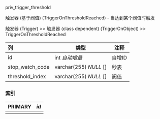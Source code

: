 priv_trigger_threshold

触发器 (基于阀值) (TriggerOnThresholdReached) - 当达到某个阀值时触发

触发器 (Trigger) >> 触发器 (class dependent) (TriggerOnObject) >> TriggerOnThresholdReached



| 列              | 类型                   | 注释   |
| :-------------- | ---------------------- | ------ |
| id              | int *自动增量*         | 自增ID |
| stop_watch_code | varchar(255) *NULL* [] | 秒表   |
| threshold_index | varchar(255) *NULL* [] | 阀值   |

### 索引

| PRIMARY | *id* |
| :------ | ---- |
|         |      |